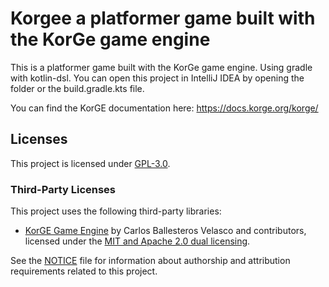 # Korgee a platformer game built with the KorGe game engine

This is a platformer game built with the KorGe game engine. Using gradle with kotlin-dsl.
You can open this project in IntelliJ IDEA by opening the folder or the build.gradle.kts file.

You can find the KorGE documentation here: <https://docs.korge.org/korge/>
## Licenses

This project is licensed under [GPL-3.0](LICENSE).

### Third-Party Licenses

This project uses the following third-party libraries:

- [KorGE Game Engine](https://github.com/korlibs/korge) by Carlos Ballesteros Velasco and contributors, licensed under the [MIT and Apache 2.0 dual licensing](LICENSE-MIT-APACHE-2.0.txt).

See the [NOTICE](NOTICE) file for information about authorship and attribution requirements related to this project.
